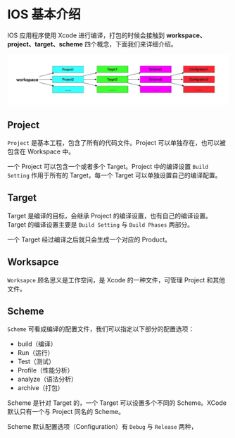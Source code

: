 # IOS 基本介绍

IOS 应用程序使用 Xcode 进行编译，打包的时候会接触到 **workspace、project、target、scheme** 四个概念，下面我们来详细介绍。

![](./images/2023-09-13-13-16-54.png)

## Project

`Project` 是基本工程，包含了所有的代码文件。Project 可以单独存在，也可以被包含在 Workspace 中。

一个 Project 可以包含一个或者多个 Target。Project 中的编译设置 `Build Setting` 作用于所有的 Target，每一个 Target 可以单独设置自己的编译配置。

## Target

Target 是编译的目标，会继承 Project 的编译设置，也有自己的编译设置。Target 的编译设置主要是 `Build Setting` 与 `Build Phases` 两部分。

一个 Target 经过编译之后就只会生成一个对应的 Product。

## Worksapce

`Worksapce` 顾名思义是工作空间，是 Xcode 的一种文件，可管理 Project 和其他文件。

## Scheme

`Scheme` 可看成编译的配置文件，我们可以指定以下部分的配置选项：

- build（编译）
- Run（运行）
- Test（测试）
- Profile（性能分析）
- analyze（语法分析）
- archive（打包）

Scheme 是针对 Target 的，一个 Target 可以设置多个不同的 Scheme。XCode 默认只有一个与 Project 同名的 Scheme。

Scheme 默认配置选项（Configuration）有 `Debug` 与 `Release` 两种，
